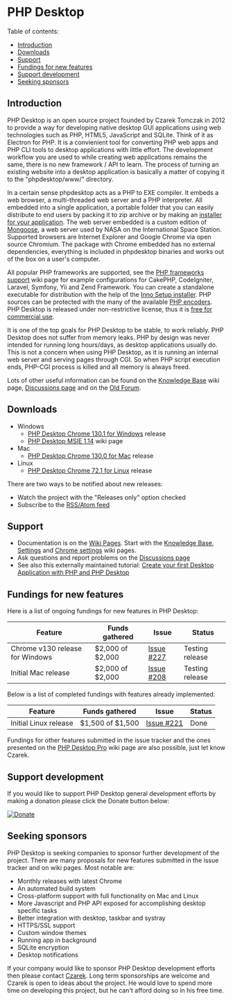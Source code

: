 # PHP Desktop


Table of contents:
* [Introduction](#introduction)
* [Downloads](#downloads)
* [Support](#support)
* [Fundings for new features](#fundings-for-new-features)
* [Support development](#support-development)
* [Seeking sponsors](#seeking-sponsors)


## Introduction

PHP Desktop is an open source project founded by Czarek Tomczak
in 2012 to provide a way for developing native desktop GUI applications
using web technologies such as PHP, HTML5, JavaScript and SQLite. Think
of it as Electron for PHP. It is a convienient tool for converting PHP
web apps and PHP CLI tools to desktop applications with little effort.
The development workflow you are used to while creating web applications
remains the same, there is no new framework / API to learn. The process
of turning an existing website into a desktop application is basically
a matter of copying it to the "phpdesktop/www/" directory.

In a certain sense phpdesktop acts as a PHP to EXE compiler. It embeds
a web browser, a multi-threaded web server and a PHP interpreter. All
embedded into a single application, a portable folder that you can easily
distribute to end users by packing it to zip archive or by making an
[installer for your application](../../wiki/Knowledge-Base#application-installer).
The web server embedded is a custom edition of
[Mongoose](https://en.wikipedia.org/wiki/Mongoose_(web_server)),
a web server used by NASA on the International Space Station.
Supported browsers are Internet Explorer and Google Chrome via
open source Chromium. The package with Chrome embedded has no
external dependencies, everything is included in phpdesktop binaries
and works out of the box on a user's computer.

All popular PHP frameworks are supported, see the
[PHP frameworks support](../../wiki/PHP-frameworks-support) wiki page
for example configurations for CakePHP, CodeIgniter, Laravel, Symfony, Yii
and Zend Framework.  You can create a standalone executable for
distribution with the help of the
[Inno Setup installer](../../wiki/Knowledge-Base#application-installer).
PHP sources can be protected with the many of the available
[PHP encoders](../../wiki/Knowledge-Base#how-do-i-protect-php-sources-in-the-www-directory).
PHP Desktop is released under non-restrictive license, thus it is
[free for commercial use](../../wiki/Knowledge-Base#can-i-use-php-desktop-in-a-commercial-closed-sourced-project).

It is one of the top goals for PHP Desktop to be stable, to work reliably.
PHP Desktop does not suffer from memory leaks. PHP by design was never
intended for running long hours/days, as desktop applications usually do.
This is not a concern when using PHP Desktop, as it is running an internal
web server and serving pages through CGI. So when PHP script execution
ends, PHP-CGI process is killed and all memory is always freed.

Lots of other useful information can be found on the
[Knowledge Base](../../wiki/Knowledge-Base) wiki page,
[Discussions page](../../discussions) and on the
[Old Forum](https://groups.google.com/d/forum/phpdesktop).


## Downloads

  * Windows
    - [PHP Desktop Chrome 130.1 for Windows](https://github.com/cztomczak/phpdesktop/releases/tag/chrome-v130.1) release
    - [PHP Desktop MSIE 1.14](https://github.com/cztomczak/phpdesktop/wiki/PHP-Desktop-MSIE-v1.14) wiki page
  * Mac
    - [PHP Desktop Chrome 130.0 for Mac](https://github.com/cztomczak/phpdesktop/releases/tag/mac-v130.0) release
  * Linux
    - [PHP Desktop Chrome 72.1 for Linux](https://github.com/cztomczak/phpdesktop/releases/tag/linux-v72.0) release
  
There are two ways to be notified about new releases:
- Watch the project with the "Releases only" option checked
- Subscribe to the [RSS/Atom feed](https://github.com/cztomczak/phpdesktop/releases.atom)


## Support

* Documentation is on the [Wiki Pages](../../wiki). Start with the
  [Knowledge Base](../../wiki/Knowledge-Base), [Settings](../../wiki/Settings)
  and [Chrome settings](../../wiki/Chrome-settings) wiki pages.
* Ask questions and report problems on the
  [Discussions page](../../discussions)
* See also this externally maintained tutorial:
  [Create your first Desktop Application with PHP and PHP Desktop](https://lancecourse.com/en/howto/create-your-first-desktop-application-with-php-and-php-desktop)


## Fundings for new features

Here is a list of ongoing fundings for new features in PHP Desktop:

Feature | Funds gathered | Issue | Status
--- | --- | --- | ---
Chrome v130 release for Windows | $2,000 of $2,000 | [Issue #227](https://github.com/cztomczak/phpdesktop/issues/227) | Testing release
Initial Mac release | $2,000 of $2,000 | [Issue #208](https://github.com/cztomczak/phpdesktop/issues/208) | Testing release

Below is a list of completed fundings with features already implemented:

Feature | Funds gathered | Issue | Status
--- | --- | --- | ---
Initial Linux release | $1,500 of $1,500 | [Issue #221](https://github.com/cztomczak/phpdesktop/issues/221) | Done

Fundings for other features submitted in the issue tracker and the ones presented on the
[PHP Desktop Pro](https://github.com/cztomczak/phpdesktop/wiki/PHP-Desktop-Pro)
wiki page are also possible, just let know Czarek.


## Support development

If you would like to support PHP Desktop general development efforts by
making a donation please click the Donate button below:

[![Donate](https://raw.githubusercontent.com/wiki/cztomczak/cefpython/images/donate.gif)](https://www.paypal.com/cgi-bin/webscr?cmd=_s-xclick&hosted_button_id=JQSTPDRRM8AQ8)


## Seeking sponsors

PHP Desktop is seeking companies to sponsor further development of the project.
There are many proposals for new features submitted in the issue tracker and
on wiki pages. Most notable are:

* Monthly releases with latest Chrome
* An automated build system
* Cross-platform support with full functionality on Mac and Linux
* More Javascript and PHP API exposed for accomplishing desktop specific tasks
* Better integration with desktop, taskbar and systray
* HTTPS/SSL support
* Custom window themes
* Running app in background
* SQLite encryption
* Desktop notifications

If your company would like to sponsor PHP Desktop development efforts
then please contact [Czarek](https://www.linkedin.com/in/czarektomczak/).
Long term sponsorships are welcome and Czarek is open to ideas about
the project. He would love to spend more time on developing this project,
but he can't afford doing so in his free time.
